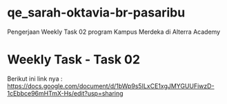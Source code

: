 # qe_sarah-oktavia-br-pasaribu

Pengerjaan Weekly Task 02 program Kampus Merdeka di Alterra Academy

# Weekly Task - Task 02

Berikut ini link nya :
https://docs.google.com/document/d/1bWp9s5ILxCE1xgJMYGUUFiwzD-1cEbbce96mHTmX-Hs/edit?usp=sharing








   

